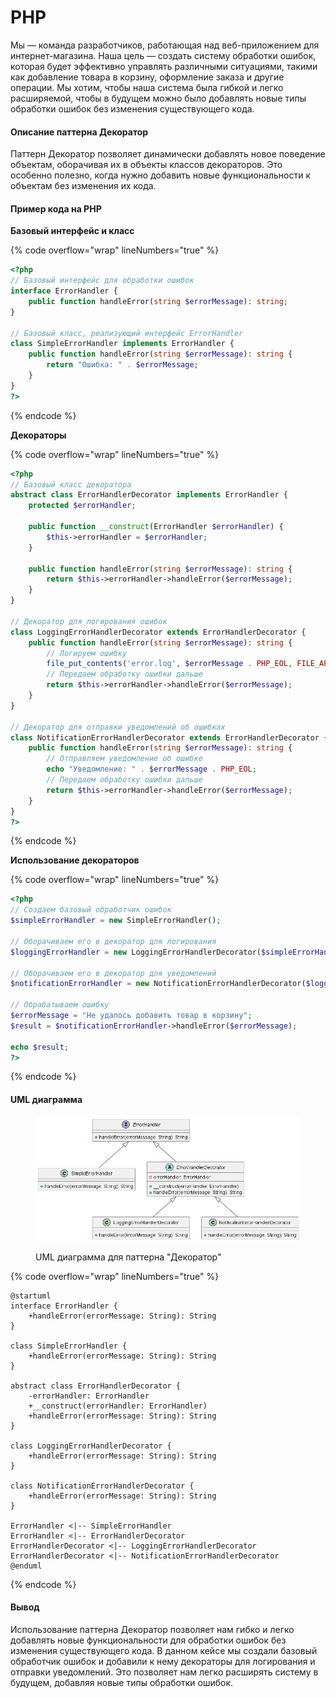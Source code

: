 # PHP

Мы — команда разработчиков, работающая над веб-приложением для интернет-магазина. Наша цель — создать систему обработки ошибок, которая будет эффективно управлять различными ситуациями, такими как добавление товара в корзину, оформление заказа и другие операции. Мы хотим, чтобы наша система была гибкой и легко расширяемой, чтобы в будущем можно было добавлять новые типы обработки ошибок без изменения существующего кода.

#### Описание паттерна Декоратор

Паттерн Декоратор позволяет динамически добавлять новое поведение объектам, оборачивая их в объекты классов декораторов. Это особенно полезно, когда нужно добавить новые функциональности к объектам без изменения их кода.

#### Пример кода на PHP

**Базовый интерфейс и класс**

{% code overflow="wrap" lineNumbers="true" %}
```php
<?php
// Базовый интерфейс для обработки ошибок
interface ErrorHandler {
    public function handleError(string $errorMessage): string;
}

// Базовый класс, реализующий интерфейс ErrorHandler
class SimpleErrorHandler implements ErrorHandler {
    public function handleError(string $errorMessage): string {
        return "Ошибка: " . $errorMessage;
    }
}
?>
```
{% endcode %}

**Декораторы**

{% code overflow="wrap" lineNumbers="true" %}
```php
<?php
// Базовый класс декоратора
abstract class ErrorHandlerDecorator implements ErrorHandler {
    protected $errorHandler;

    public function __construct(ErrorHandler $errorHandler) {
        $this->errorHandler = $errorHandler;
    }

    public function handleError(string $errorMessage): string {
        return $this->errorHandler->handleError($errorMessage);
    }
}

// Декоратор для логирования ошибок
class LoggingErrorHandlerDecorator extends ErrorHandlerDecorator {
    public function handleError(string $errorMessage): string {
        // Логируем ошибку
        file_put_contents('error.log', $errorMessage . PHP_EOL, FILE_APPEND);
        // Передаем обработку ошибки дальше
        return $this->errorHandler->handleError($errorMessage);
    }
}

// Декоратор для отправки уведомлений об ошибках
class NotificationErrorHandlerDecorator extends ErrorHandlerDecorator {
    public function handleError(string $errorMessage): string {
        // Отправляем уведомление об ошибке
        echo "Уведомление: " . $errorMessage . PHP_EOL;
        // Передаем обработку ошибки дальше
        return $this->errorHandler->handleError($errorMessage);
    }
}
?>
```
{% endcode %}

**Использование декораторов**

{% code overflow="wrap" lineNumbers="true" %}
```php
<?php
// Создаем базовый обработчик ошибок
$simpleErrorHandler = new SimpleErrorHandler();

// Оборачиваем его в декоратор для логирования
$loggingErrorHandler = new LoggingErrorHandlerDecorator($simpleErrorHandler);

// Оборачиваем его в декоратор для уведомлений
$notificationErrorHandler = new NotificationErrorHandlerDecorator($loggingErrorHandler);

// Обрабатываем ошибку
$errorMessage = "Не удалось добавить товар в корзину";
$result = $notificationErrorHandler->handleError($errorMessage);

echo $result;
?>
```
{% endcode %}

#### UML диаграмма

<figure><img src="../../../../../.gitbook/assets/image (1) (1) (1) (1) (1) (1) (1) (1) (1) (1) (1) (1) (1) (1) (1) (1) (1) (1) (1) (1) (1) (1) (1) (1) (1) (1) (1) (1) (1) (1).png" alt=""><figcaption><p>UML диаграмма для паттерна "Декоратор"</p></figcaption></figure>

{% code overflow="wrap" lineNumbers="true" %}
```plantuml
@startuml
interface ErrorHandler {
    +handleError(errorMessage: String): String
}

class SimpleErrorHandler {
    +handleError(errorMessage: String): String
}

abstract class ErrorHandlerDecorator {
    -errorHandler: ErrorHandler
    +__construct(errorHandler: ErrorHandler)
    +handleError(errorMessage: String): String
}

class LoggingErrorHandlerDecorator {
    +handleError(errorMessage: String): String
}

class NotificationErrorHandlerDecorator {
    +handleError(errorMessage: String): String
}

ErrorHandler <|-- SimpleErrorHandler
ErrorHandler <|-- ErrorHandlerDecorator
ErrorHandlerDecorator <|-- LoggingErrorHandlerDecorator
ErrorHandlerDecorator <|-- NotificationErrorHandlerDecorator
@enduml
```
{% endcode %}

#### Вывод

Использование паттерна Декоратор позволяет нам гибко и легко добавлять новые функциональности для обработки ошибок без изменения существующего кода. В данном кейсе мы создали базовый обработчик ошибок и добавили к нему декораторы для логирования и отправки уведомлений. Это позволяет нам легко расширять систему в будущем, добавляя новые типы обработки ошибок.
